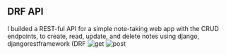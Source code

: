 ## DRF API
I  builded a REST-ful API for a simple note-taking web app with the CRUD endpoints, to create, read, update, and delete notes
using django, djangorestframework (DRF
![get](https://user-images.githubusercontent.com/119469190/212346949-8fc2f8bd-d979-4780-a1e4-d72ccb8cb8a7.PNG)
![post](https://user-images.githubusercontent.com/119469190/212346970-6185837a-406f-4c4b-9f99-31d4383e69bf.PNG)
